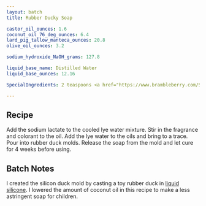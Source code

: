 ```yaml
---
layout: batch
title: Rubber Ducky Soap

castor_oil_ounces: 1.6
coconut_oil_76_deg_ounces: 6.4
lard_pig_tallow_manteca_ounces: 20.8
olive_oil_ounces: 3.2

sodium_hydroxide_NaOH_grams: 127.8

liquid_base_name: Distilled Water
liquid_base_ounces: 12.16

SpecialIngredients: 2 teaspoons <a href="https://www.brambleberry.com/Sodium-Lactate-P5127.aspx">sodium lactate</a>, 2 teaspoons <a href="https://www.brambleberry.com/Fizzy-Lemonade-Colorant-P4965.aspx">fizzy lemonade colorant</a>, and 1.6 oz. <a href="https://www.brambleberry.com/Pink-Grapefruit-Fragrance-Oil-P3913.aspx">pink grapefruit fragrance oil</a>.

---
```


## Recipe
Add the sodium lactate to the cooled lye water mixture.  Stir in the fragrance and colorant to the oil. Add the lye water to the oils and bring to a trace. Pour into rubber duck molds. Release the soap from the mold and let cure for 4 weeks before using.

## Batch Notes
I created the silicon duck mold by casting a toy rubber duck in [liquid silicone](https://www.amazon.com/Smooth-Silicone-Making-OOMOO-30/dp/B004BNF3TK). I lowered the amount of coconut oil in this recipe to make a less astringent soap for children.